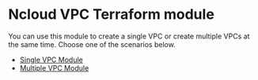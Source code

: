 # Ncloud VPC Terraform module

You can use this module to create a single VPC or create multiple VPCs at the same time. Choose one of the scenarios below.

- [Single VPC Module](https://github.com/terraform-ncloud-modules/terraform-ncloud-vpc/blob/master/docs/single-vpc.md)
- [Multiple VPC Module](https://github.com/terraform-ncloud-modules/terraform-ncloud-vpc/blob/master/docs/multiple-vpc.md)

